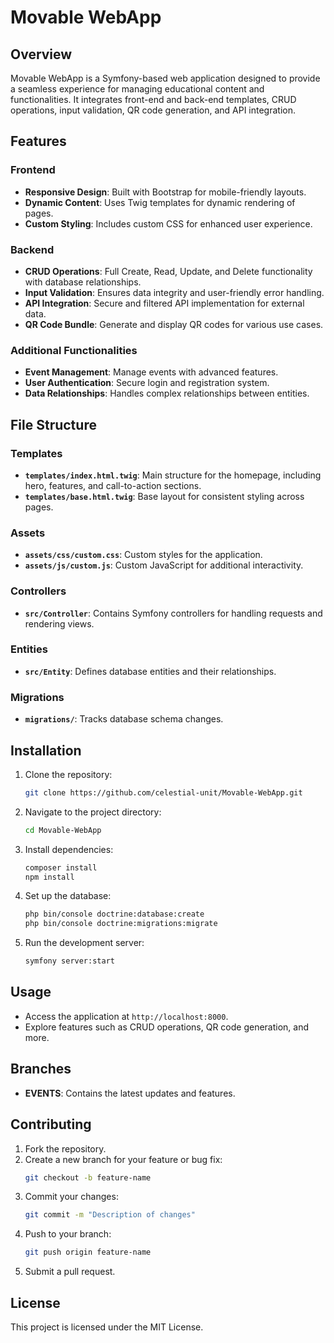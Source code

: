 # Movable WebApp

## Overview
Movable WebApp is a Symfony-based web application designed to provide a seamless experience for managing educational content and functionalities. It integrates front-end and back-end templates, CRUD operations, input validation, QR code generation, and API integration.

## Features

### Frontend
- **Responsive Design**: Built with Bootstrap for mobile-friendly layouts.
- **Dynamic Content**: Uses Twig templates for dynamic rendering of pages.
- **Custom Styling**: Includes custom CSS for enhanced user experience.

### Backend
- **CRUD Operations**: Full Create, Read, Update, and Delete functionality with database relationships.
- **Input Validation**: Ensures data integrity and user-friendly error handling.
- **API Integration**: Secure and filtered API implementation for external data.
- **QR Code Bundle**: Generate and display QR codes for various use cases.

### Additional Functionalities
- **Event Management**: Manage events with advanced features.
- **User Authentication**: Secure login and registration system.
- **Data Relationships**: Handles complex relationships between entities.

## File Structure

### Templates
- **`templates/index.html.twig`**: Main structure for the homepage, including hero, features, and call-to-action sections.
- **`templates/base.html.twig`**: Base layout for consistent styling across pages.

### Assets
- **`assets/css/custom.css`**: Custom styles for the application.
- **`assets/js/custom.js`**: Custom JavaScript for additional interactivity.

### Controllers
- **`src/Controller`**: Contains Symfony controllers for handling requests and rendering views.

### Entities
- **`src/Entity`**: Defines database entities and their relationships.

### Migrations
- **`migrations/`**: Tracks database schema changes.

## Installation

1. Clone the repository:
   ```bash
   git clone https://github.com/celestial-unit/Movable-WebApp.git
   ```
2. Navigate to the project directory:
   ```bash
   cd Movable-WebApp
   ```
3. Install dependencies:
   ```bash
   composer install
   npm install
   ```
4. Set up the database:
   ```bash
   php bin/console doctrine:database:create
   php bin/console doctrine:migrations:migrate
   ```
5. Run the development server:
   ```bash
   symfony server:start
   ```

## Usage
- Access the application at `http://localhost:8000`.
- Explore features such as CRUD operations, QR code generation, and more.

## Branches
- **EVENTS**: Contains the latest updates and features.

## Contributing
1. Fork the repository.
2. Create a new branch for your feature or bug fix:
   ```bash
   git checkout -b feature-name
   ```
3. Commit your changes:
   ```bash
   git commit -m "Description of changes"
   ```
4. Push to your branch:
   ```bash
   git push origin feature-name
   ```
5. Submit a pull request.

## License
This project is licensed under the MIT License.
